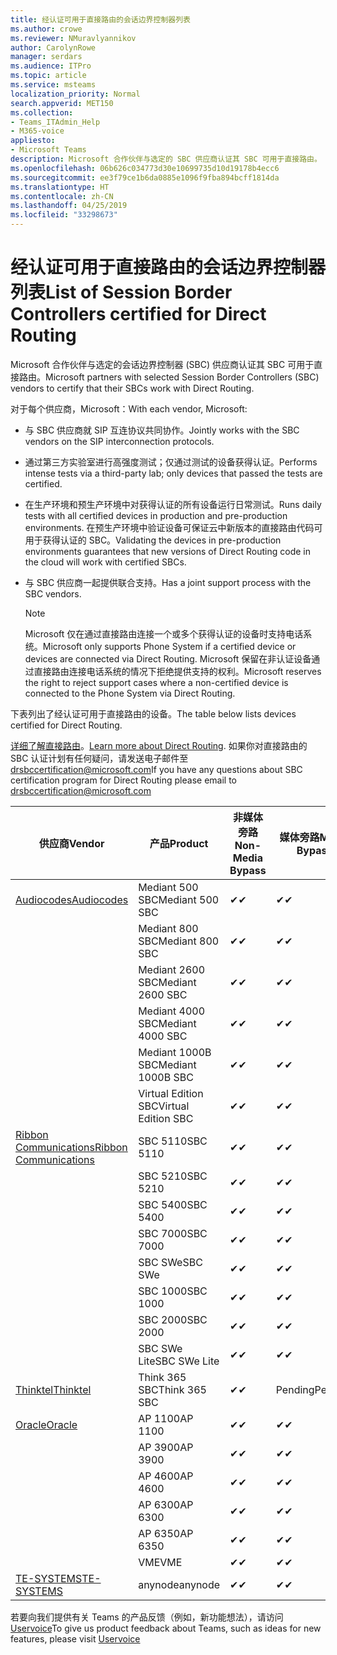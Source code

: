 ```yaml
---
title: 经认证可用于直接路由的会话边界控制器列表
ms.author: crowe
ms.reviewer: NMuravlyannikov
author: CarolynRowe
manager: serdars
ms.audience: ITPro
ms.topic: article
ms.service: msteams
localization_priority: Normal
search.appverid: MET150
ms.collection:
- Teams_ITAdmin_Help
- M365-voice
appliesto:
- Microsoft Teams
description: Microsoft 合作伙伴与选定的 SBC 供应商认证其 SBC 可用于直接路由。
ms.openlocfilehash: 06b626c034773d30e10699735d10d19178b4ecc6
ms.sourcegitcommit: ee3f79ce1b6da0885e1096f9fba894bcff1814da
ms.translationtype: HT
ms.contentlocale: zh-CN
ms.lasthandoff: 04/25/2019
ms.locfileid: "33298673"
---
```

# <a name="list-of-session-border-controllers-certified-for-direct-routing"></a><span data-ttu-id="921aa-103">经认证可用于直接路由的会话边界控制器列表</span><span class="sxs-lookup"><span data-stu-id="921aa-103">List of Session Border Controllers certified for Direct Routing</span></span>

<span data-ttu-id="921aa-104">Microsoft 合作伙伴与选定的会话边界控制器 (SBC) 供应商认证其 SBC 可用于直接路由。</span><span class="sxs-lookup"><span data-stu-id="921aa-104">Microsoft partners with selected Session Border Controllers (SBC) vendors to certify that their SBCs work with Direct Routing.</span></span> 

<span data-ttu-id="921aa-105">对于每个供应商，Microsoft：</span><span class="sxs-lookup"><span data-stu-id="921aa-105">With each vendor, Microsoft:</span></span> 

- <span data-ttu-id="921aa-106">与 SBC 供应商就 SIP 互连协议共同协作。</span><span class="sxs-lookup"><span data-stu-id="921aa-106">Jointly works with the SBC vendors on the SIP interconnection protocols.</span></span>
- <span data-ttu-id="921aa-107">通过第三方实验室进行高强度测试；仅通过测试的设备获得认证。</span><span class="sxs-lookup"><span data-stu-id="921aa-107">Performs intense tests via a third-party lab; only devices that passed the tests are certified.</span></span> 
- <span data-ttu-id="921aa-108">在生产环境和预生产环境中对获得认证的所有设备运行日常测试。</span><span class="sxs-lookup"><span data-stu-id="921aa-108">Runs daily tests with all certified devices in production and pre-production environments.</span></span> <span data-ttu-id="921aa-109">在预生产环境中验证设备可保证云中新版本的直接路由代码可用于获得认证的 SBC。</span><span class="sxs-lookup"><span data-stu-id="921aa-109">Validating the devices in pre-production environments guarantees that new versions of Direct Routing code in the cloud will work with certified SBCs.</span></span> 
- <span data-ttu-id="921aa-110">与 SBC 供应商一起提供联合支持。</span><span class="sxs-lookup"><span data-stu-id="921aa-110">Has a joint support process with the SBC vendors.</span></span>


  > [!NOTE]
  > <span data-ttu-id="921aa-111">Microsoft 仅在通过直接路由连接一个或多个获得认证的设备时支持电话系统。</span><span class="sxs-lookup"><span data-stu-id="921aa-111">Microsoft only supports Phone System if a certified device or devices are connected via Direct Routing.</span></span> <span data-ttu-id="921aa-112">Microsoft 保留在非认证设备通过直接路由连接电话系统的情况下拒绝提供支持的权利。</span><span class="sxs-lookup"><span data-stu-id="921aa-112">Microsoft reserves the right to reject support cases where a non-certified device is connected to the Phone System via Direct Routing.</span></span> 

<span data-ttu-id="921aa-113">下表列出了经认证可用于直接路由的设备。</span><span class="sxs-lookup"><span data-stu-id="921aa-113">The table below lists devices certified for Direct Routing.</span></span> 

<span data-ttu-id="921aa-114">[详细了解直接路由](https://aka.ms/dr)。</span><span class="sxs-lookup"><span data-stu-id="921aa-114">[Learn more about Direct Routing](https://aka.ms/dr).</span></span> <span data-ttu-id="921aa-115">如果你对直接路由的 SBC 认证计划有任何疑问，请发送电子邮件至 drsbccertification@microsoft.com</span><span class="sxs-lookup"><span data-stu-id="921aa-115">If you have any questions about SBC certification program for Direct Routing please email to drsbccertification@microsoft.com</span></span>


|                                                       <span data-ttu-id="921aa-116">供应商</span><span class="sxs-lookup"><span data-stu-id="921aa-116">Vendor</span></span>                                                        |       <span data-ttu-id="921aa-117">产品</span><span class="sxs-lookup"><span data-stu-id="921aa-117">Product</span></span>       | <span data-ttu-id="921aa-118">非媒体旁路</span><span class="sxs-lookup"><span data-stu-id="921aa-118">Non-Media Bypass</span></span> | <span data-ttu-id="921aa-119">媒体旁路</span><span class="sxs-lookup"><span data-stu-id="921aa-119">Media Bypass</span></span> | <span data-ttu-id="921aa-120">软件版本</span><span class="sxs-lookup"><span data-stu-id="921aa-120">Software Version</span></span> |
|---------------------------------------------------------------------------------------------------------------------|---------------------|------------------|--------------|------------------|
| [<span data-ttu-id="921aa-121">Audiocodes</span><span class="sxs-lookup"><span data-stu-id="921aa-121">Audiocodes</span></span>](https://www.audiocodes.com/solutions-products/products/products-for-microsoft-365/direct-routing-for-microsoft-teams) |   <span data-ttu-id="921aa-122">Mediant 500 SBC</span><span class="sxs-lookup"><span data-stu-id="921aa-122">Mediant 500 SBC</span></span>   |     <span data-ttu-id="921aa-123">&#10004;</span><span class="sxs-lookup"><span data-stu-id="921aa-123">&#10004;</span></span>     |   <span data-ttu-id="921aa-124">&#10004;</span><span class="sxs-lookup"><span data-stu-id="921aa-124">&#10004;</span></span>    |  <span data-ttu-id="921aa-125">7.20A.250.003</span><span class="sxs-lookup"><span data-stu-id="921aa-125">7.20A.250.003</span></span>   |
|                                                                                                                     |   <span data-ttu-id="921aa-126">Mediant 800 SBC</span><span class="sxs-lookup"><span data-stu-id="921aa-126">Mediant 800 SBC</span></span>   |     <span data-ttu-id="921aa-127">&#10004;</span><span class="sxs-lookup"><span data-stu-id="921aa-127">&#10004;</span></span>     |   <span data-ttu-id="921aa-128">&#10004;</span><span class="sxs-lookup"><span data-stu-id="921aa-128">&#10004;</span></span>     |  <span data-ttu-id="921aa-129">7.20A.250.003</span><span class="sxs-lookup"><span data-stu-id="921aa-129">7.20A.250.003</span></span>   |
|                                                                                                                     |  <span data-ttu-id="921aa-130">Mediant 2600 SBC</span><span class="sxs-lookup"><span data-stu-id="921aa-130">Mediant 2600 SBC</span></span>   |     <span data-ttu-id="921aa-131">&#10004;</span><span class="sxs-lookup"><span data-stu-id="921aa-131">&#10004;</span></span>     |   <span data-ttu-id="921aa-132">&#10004;</span><span class="sxs-lookup"><span data-stu-id="921aa-132">&#10004;</span></span>    |  <span data-ttu-id="921aa-133">7.20A.250.003</span><span class="sxs-lookup"><span data-stu-id="921aa-133">7.20A.250.003</span></span>   |
|                                                                                                                     |  <span data-ttu-id="921aa-134">Mediant 4000 SBC</span><span class="sxs-lookup"><span data-stu-id="921aa-134">Mediant 4000 SBC</span></span>   |     <span data-ttu-id="921aa-135">&#10004;</span><span class="sxs-lookup"><span data-stu-id="921aa-135">&#10004;</span></span>     |   <span data-ttu-id="921aa-136">&#10004;</span><span class="sxs-lookup"><span data-stu-id="921aa-136">&#10004;</span></span>     |  <span data-ttu-id="921aa-137">7.20A.250.003</span><span class="sxs-lookup"><span data-stu-id="921aa-137">7.20A.250.003</span></span>   |
|                                                                                                                     | <span data-ttu-id="921aa-138">Mediant 1000B SBC</span><span class="sxs-lookup"><span data-stu-id="921aa-138">Mediant 1000B  SBC</span></span>  |     <span data-ttu-id="921aa-139">&#10004;</span><span class="sxs-lookup"><span data-stu-id="921aa-139">&#10004;</span></span>     |   <span data-ttu-id="921aa-140">&#10004;</span><span class="sxs-lookup"><span data-stu-id="921aa-140">&#10004;</span></span>     |  <span data-ttu-id="921aa-141">7.20A.250.003</span><span class="sxs-lookup"><span data-stu-id="921aa-141">7.20A.250.003</span></span>   |
|                                                                                                                     | <span data-ttu-id="921aa-142">Virtual Edition SBC</span><span class="sxs-lookup"><span data-stu-id="921aa-142">Virtual Edition SBC</span></span> |     <span data-ttu-id="921aa-143">&#10004;</span><span class="sxs-lookup"><span data-stu-id="921aa-143">&#10004;</span></span>     |   <span data-ttu-id="921aa-144">&#10004;</span><span class="sxs-lookup"><span data-stu-id="921aa-144">&#10004;</span></span>     |  <span data-ttu-id="921aa-145">7.20A.250.003</span><span class="sxs-lookup"><span data-stu-id="921aa-145">7.20A.250.003</span></span>  |
|  [<span data-ttu-id="921aa-146">Ribbon Communications</span><span class="sxs-lookup"><span data-stu-id="921aa-146">Ribbon Communications</span></span>](https://ribboncommunications.com/solutions/enterprise-solutions/microsoft-skype-business)  |      <span data-ttu-id="921aa-147">SBC 5110</span><span class="sxs-lookup"><span data-stu-id="921aa-147">SBC 5110</span></span>       |     <span data-ttu-id="921aa-148">&#10004;</span><span class="sxs-lookup"><span data-stu-id="921aa-148">&#10004;</span></span>     |   <span data-ttu-id="921aa-149">&#10004;</span><span class="sxs-lookup"><span data-stu-id="921aa-149">&#10004;</span></span>    |       <span data-ttu-id="921aa-150">V6.2</span><span class="sxs-lookup"><span data-stu-id="921aa-150">V6.2</span></span>       |
|                                                                                                                     |      <span data-ttu-id="921aa-151">SBC 5210</span><span class="sxs-lookup"><span data-stu-id="921aa-151">SBC 5210</span></span>       |     <span data-ttu-id="921aa-152">&#10004;</span><span class="sxs-lookup"><span data-stu-id="921aa-152">&#10004;</span></span>     |  <span data-ttu-id="921aa-153">&#10004;</span><span class="sxs-lookup"><span data-stu-id="921aa-153">&#10004;</span></span>    |       <span data-ttu-id="921aa-154">V6.2</span><span class="sxs-lookup"><span data-stu-id="921aa-154">V6.2</span></span>       |
|                                                                                                                     |      <span data-ttu-id="921aa-155">SBC 5400</span><span class="sxs-lookup"><span data-stu-id="921aa-155">SBC 5400</span></span>       |     <span data-ttu-id="921aa-156">&#10004;</span><span class="sxs-lookup"><span data-stu-id="921aa-156">&#10004;</span></span>     |   <span data-ttu-id="921aa-157">&#10004;</span><span class="sxs-lookup"><span data-stu-id="921aa-157">&#10004;</span></span>   |       <span data-ttu-id="921aa-158">V6.2</span><span class="sxs-lookup"><span data-stu-id="921aa-158">V6.2</span></span>       |
|                                                                                                                     |      <span data-ttu-id="921aa-159">SBC 7000</span><span class="sxs-lookup"><span data-stu-id="921aa-159">SBC 7000</span></span>       |     <span data-ttu-id="921aa-160">&#10004;</span><span class="sxs-lookup"><span data-stu-id="921aa-160">&#10004;</span></span>     |   <span data-ttu-id="921aa-161">&#10004;</span><span class="sxs-lookup"><span data-stu-id="921aa-161">&#10004;</span></span>    |       <span data-ttu-id="921aa-162">V6.2</span><span class="sxs-lookup"><span data-stu-id="921aa-162">V6.2</span></span>       |
|                                                                                                                     |       <span data-ttu-id="921aa-163">SBC SWe</span><span class="sxs-lookup"><span data-stu-id="921aa-163">SBC SWe</span></span>       |     <span data-ttu-id="921aa-164">&#10004;</span><span class="sxs-lookup"><span data-stu-id="921aa-164">&#10004;</span></span>     |   <span data-ttu-id="921aa-165">&#10004;</span><span class="sxs-lookup"><span data-stu-id="921aa-165">&#10004;</span></span>   |       <span data-ttu-id="921aa-166">V6.2</span><span class="sxs-lookup"><span data-stu-id="921aa-166">V6.2</span></span>       |
|                                                                                                                     |      <span data-ttu-id="921aa-167">SBC 1000</span><span class="sxs-lookup"><span data-stu-id="921aa-167">SBC 1000</span></span>       |     <span data-ttu-id="921aa-168">&#10004;</span><span class="sxs-lookup"><span data-stu-id="921aa-168">&#10004;</span></span>     |   <span data-ttu-id="921aa-169">&#10004;</span><span class="sxs-lookup"><span data-stu-id="921aa-169">&#10004;</span></span>    |      <span data-ttu-id="921aa-170">v8.0.1</span><span class="sxs-lookup"><span data-stu-id="921aa-170">v8.0.1</span></span>     |
|                                                                                                                     |      <span data-ttu-id="921aa-171">SBC 2000</span><span class="sxs-lookup"><span data-stu-id="921aa-171">SBC 2000</span></span>       |     <span data-ttu-id="921aa-172">&#10004;</span><span class="sxs-lookup"><span data-stu-id="921aa-172">&#10004;</span></span>     |   <span data-ttu-id="921aa-173">&#10004;</span><span class="sxs-lookup"><span data-stu-id="921aa-173">&#10004;</span></span>   |     <span data-ttu-id="921aa-174">v8.0.1</span><span class="sxs-lookup"><span data-stu-id="921aa-174">v8.0.1</span></span>     |
|                                                                                                                     |    <span data-ttu-id="921aa-175">SBC SWe Lite</span><span class="sxs-lookup"><span data-stu-id="921aa-175">SBC SWe Lite</span></span>     |     <span data-ttu-id="921aa-176">&#10004;</span><span class="sxs-lookup"><span data-stu-id="921aa-176">&#10004;</span></span>     |  <span data-ttu-id="921aa-177">&#10004;</span><span class="sxs-lookup"><span data-stu-id="921aa-177">&#10004;</span></span>    |      <span data-ttu-id="921aa-178">v8.0.1</span><span class="sxs-lookup"><span data-stu-id="921aa-178">v8.0.1</span></span>    |
|                     [<span data-ttu-id="921aa-179">Thinktel</span><span class="sxs-lookup"><span data-stu-id="921aa-179">Thinktel</span></span>](https://www.thinktel.ca/services/think-365/think-365-overview/)                      |    <span data-ttu-id="921aa-180">Think 365 SBC</span><span class="sxs-lookup"><span data-stu-id="921aa-180">Think 365 SBC</span></span>    |     <span data-ttu-id="921aa-181">&#10004;</span><span class="sxs-lookup"><span data-stu-id="921aa-181">&#10004;</span></span>     |   <span data-ttu-id="921aa-182">Pending</span><span class="sxs-lookup"><span data-stu-id="921aa-182">Pending</span></span>    |       <span data-ttu-id="921aa-183">V1.4</span><span class="sxs-lookup"><span data-stu-id="921aa-183">V1.4</span></span>       |
|                     [<span data-ttu-id="921aa-184">Oracle</span><span class="sxs-lookup"><span data-stu-id="921aa-184">Oracle</span></span>](https://www.oracle.com/industries/communications/enterprise-session-border-controller/microsoft.html)                      |    <span data-ttu-id="921aa-185">AP 1100</span><span class="sxs-lookup"><span data-stu-id="921aa-185">AP 1100</span></span>      |    <span data-ttu-id="921aa-186">&#10004;</span><span class="sxs-lookup"><span data-stu-id="921aa-186">&#10004;</span></span>     |    <span data-ttu-id="921aa-187">&#10004;</span><span class="sxs-lookup"><span data-stu-id="921aa-187">&#10004;</span></span>    |   <span data-ttu-id="921aa-188">8.3.0.0.1</span><span class="sxs-lookup"><span data-stu-id="921aa-188">8.3.0.0.1</span></span> |
|                                                                                                                    |    <span data-ttu-id="921aa-189">AP 3900</span><span class="sxs-lookup"><span data-stu-id="921aa-189">AP 3900</span></span>           |    <span data-ttu-id="921aa-190">&#10004;</span><span class="sxs-lookup"><span data-stu-id="921aa-190">&#10004;</span></span>     |    <span data-ttu-id="921aa-191">&#10004;</span><span class="sxs-lookup"><span data-stu-id="921aa-191">&#10004;</span></span>   |   <span data-ttu-id="921aa-192">8.3.0.0.1</span><span class="sxs-lookup"><span data-stu-id="921aa-192">8.3.0.0.1</span></span>  | 
|                                                                                                                    |      <span data-ttu-id="921aa-193">AP 4600</span><span class="sxs-lookup"><span data-stu-id="921aa-193">AP 4600</span></span>         |    <span data-ttu-id="921aa-194">&#10004;</span><span class="sxs-lookup"><span data-stu-id="921aa-194">&#10004;</span></span>   |    <span data-ttu-id="921aa-195">&#10004;</span><span class="sxs-lookup"><span data-stu-id="921aa-195">&#10004;</span></span>     |     <span data-ttu-id="921aa-196">8.3.0.0.1</span><span class="sxs-lookup"><span data-stu-id="921aa-196">8.3.0.0.1</span></span>  |
|                                                                                                                    |      <span data-ttu-id="921aa-197">AP 6300</span><span class="sxs-lookup"><span data-stu-id="921aa-197">AP 6300</span></span>         |    <span data-ttu-id="921aa-198">&#10004;</span><span class="sxs-lookup"><span data-stu-id="921aa-198">&#10004;</span></span>   |    <span data-ttu-id="921aa-199">&#10004;</span><span class="sxs-lookup"><span data-stu-id="921aa-199">&#10004;</span></span>     |     <span data-ttu-id="921aa-200">8.3.0.0.1</span><span class="sxs-lookup"><span data-stu-id="921aa-200">8.3.0.0.1</span></span>  |
|                                                                                                                   |      <span data-ttu-id="921aa-201">AP 6350</span><span class="sxs-lookup"><span data-stu-id="921aa-201">AP 6350</span></span>           |    <span data-ttu-id="921aa-202">&#10004;</span><span class="sxs-lookup"><span data-stu-id="921aa-202">&#10004;</span></span>   |    <span data-ttu-id="921aa-203">&#10004;</span><span class="sxs-lookup"><span data-stu-id="921aa-203">&#10004;</span></span>    |     <span data-ttu-id="921aa-204">8.3.0.0.1</span><span class="sxs-lookup"><span data-stu-id="921aa-204">8.3.0.0.1</span></span>  |                                             
|                                                                                                                    |      <span data-ttu-id="921aa-205">VME</span><span class="sxs-lookup"><span data-stu-id="921aa-205">VME</span></span>           |    <span data-ttu-id="921aa-206">&#10004;</span><span class="sxs-lookup"><span data-stu-id="921aa-206">&#10004;</span></span>    |    <span data-ttu-id="921aa-207">&#10004;</span><span class="sxs-lookup"><span data-stu-id="921aa-207">&#10004;</span></span>    |     <span data-ttu-id="921aa-208">8.3.0.0.1</span><span class="sxs-lookup"><span data-stu-id="921aa-208">8.3.0.0.1</span></span>   |
|                     [<span data-ttu-id="921aa-209">TE-SYSTEMS</span><span class="sxs-lookup"><span data-stu-id="921aa-209">TE-SYSTEMS</span></span>](https://www.anynode.de/anynode-and-microsoft-teams/)                               |     <span data-ttu-id="921aa-210">anynode</span><span class="sxs-lookup"><span data-stu-id="921aa-210">anynode</span></span>         |     <span data-ttu-id="921aa-211">&#10004;</span><span class="sxs-lookup"><span data-stu-id="921aa-211">&#10004;</span></span>   |  <span data-ttu-id="921aa-212">&#10004;</span><span class="sxs-lookup"><span data-stu-id="921aa-212">&#10004;</span></span>   |      <span data-ttu-id="921aa-213">v3.16.2</span><span class="sxs-lookup"><span data-stu-id="921aa-213">v3.16.2</span></span>      |

<span data-ttu-id="921aa-214">若要向我们提供有关 Teams 的产品反馈（例如，新功能想法），请访问 [Uservoice](https://microsoftteams.uservoice.com)</span><span class="sxs-lookup"><span data-stu-id="921aa-214">To give us product feedback about Teams, such as ideas for new features, please visit [Uservoice](https://microsoftteams.uservoice.com)</span></span>
